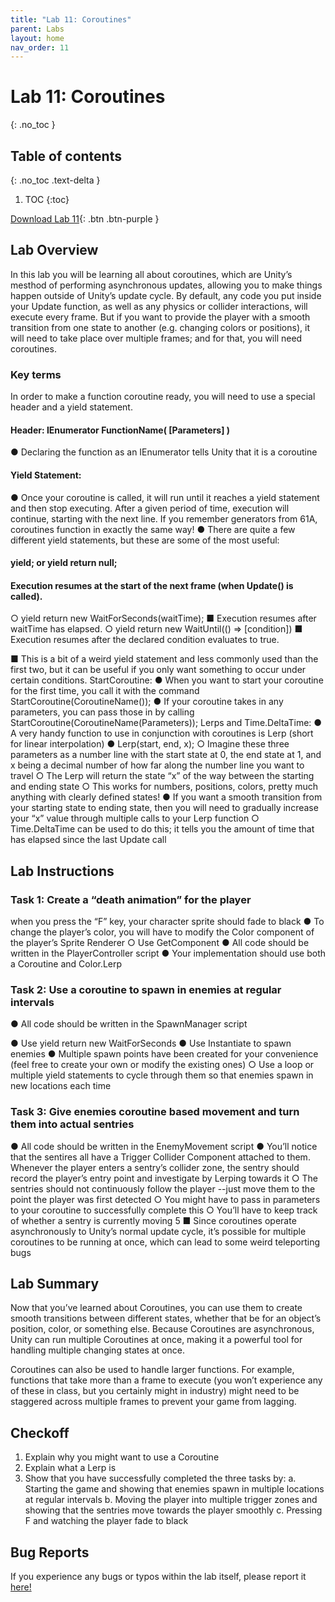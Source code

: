 ```yaml
---
title: "Lab 11: Coroutines"
parent: Labs
layout: home
nav_order: 11
---
```


# Lab 11: Coroutines
{: .no_toc }

## Table of contents
{: .no_toc .text-delta }

1. TOC
{:toc}

[Download Lab 11](https://github.com/berkeleyGamedev/Coroutines/archive/refs/heads/master.zip){: .btn .btn-purple }

## Lab Overview 

In this lab you will be learning all about coroutines, which are Unity’s mesthod of performing asynchronous updates, allowing you to make things happen outside of Unity’s update cycle. By default, any code you put inside your Update function, as well as any physics or collider interactions, will execute every frame. But if you want to provide the player with a smooth transition from one state to another (e.g. changing colors or positions), it will need to take place over multiple frames; and for that, you will need coroutines. 

### Key terms 
In order to make a function coroutine ready, you will need to use a special header and a yield statement. 
#### Header: IEnumerator FunctionName( [Parameters] ) 
● Declaring the function as an IEnumerator tells Unity that it is a coroutine 
#### Yield Statement: 
● Once your coroutine is called, it will run until it reaches a yield statement and then stop executing. After a given period of time, execution will continue, starting with the next line. If you remember generators from 61A, coroutines function in exactly the same way! 
● There are quite a few different yield statements, but these are some of the most useful: 
#### yield; or yield return null; 
#### Execution resumes at the start of the next frame (when Update() is called). 
○ yield return new WaitForSeconds(waitTime); 
■ Execution resumes after waitTime has elapsed. 
○ yield return new WaitUntil(() => [condition]) 
■ Execution resumes after the declared condition evaluates to true. 

■ This is a bit of a weird yield statement and less commonly used than the first two, but it can be useful if you only want something to occur under certain conditions. 
StartCoroutine: 
● When you want to start your coroutine for the first time, you call it with the command StartCoroutine(CoroutineName()); ● If your coroutine takes in any parameters, you can pass those in by calling StartCoroutine(CoroutineName(Parameters)); 
Lerps and Time.DeltaTime: 
● A very handy function to use in conjunction with coroutines is Lerp (short for linear interpolation) ● Lerp(start, end, x); 
○ Imagine these three parameters as a number line with the start state at 0, the end state at 1, and x being a decimal number of how far along the number line you want to travel 
○ The Lerp will return the state “x” of the way between the starting and ending state 
○ This works for numbers, positions, colors, pretty much anything with clearly defined states! 
● If you want a smooth transition from your starting state to ending state, then you will need to gradually increase your “x” value through multiple calls to your Lerp function 
○ Time.DeltaTime can be used to do this; it tells you the amount of time that has elapsed since the last Update call 

## Lab Instructions 

### Task 1: Create a “death animation” for the player
when you press the “F” key, your character sprite should fade to black 
● To change the player’s color, you will have to modify the Color component of the player’s Sprite Renderer ○ Use GetComponent 
● All code should be written in the PlayerController script 
● Your implementation should use both a Coroutine and Color.Lerp

### Task 2: Use a coroutine to spawn in enemies at regular intervals 
● All code should be written in the SpawnManager script 

● Use yield return new WaitForSeconds 
● Use Instantiate to spawn enemies 
● Multiple spawn points have been created for your convenience (feel free to create your own or modify the existing ones) ○ Use a loop or multiple yield statements to cycle through them so that enemies spawn in new locations each time 

### Task 3: Give enemies coroutine based movement and turn them into actual sentries 
● All code should be written in the EnemyMovement script 
● You’ll notice that the sentires all have a Trigger Collider Component attached to them. Whenever the player enters a sentry’s collider zone, the sentry should record the player’s entry point and investigate by Lerping towards it 
○ The sentries should not continuously follow the player --just move them to the point the player was first detected ○ You might have to pass in parameters to your coroutine to successfully complete this 
○ You’ll have to keep track of whether a sentry is currently moving 
5
■ Since coroutines operate asynchronously to Unity’s normal update cycle, it’s possible for multiple coroutines to be running at once, which can lead to some weird teleporting bugs 

## Lab Summary 
Now that you’ve learned about Coroutines, you can use them to create smooth transitions between different states, whether that be for an object’s position, color, or something else. Because Coroutines are asynchronous, Unity can run multiple Coroutines at once, making it a powerful tool for handling multiple changing states at once. 

Coroutines can also be used to handle larger functions. For example, functions that take more than a frame to execute (you won’t experience any of these in class, but you certainly might in industry) might need to be staggered across multiple frames to prevent your game from lagging. 

## Checkoff 
1. Explain why you might want to use a Coroutine 
2. Explain what a Lerp is 
3. Show that you have successfully completed the three tasks by: 
a. Starting the game and showing that enemies spawn in multiple locations at regular intervals 
b. Moving the player into multiple trigger zones and showing that the sentries move towards the player smoothly c. Pressing F and watching the player fade to black 


## Bug Reports
If you experience any bugs or typos within the lab itself, please report it [here!]

[here!]: https://forms.gle/1C2GPHGDHCQo3WWe7 